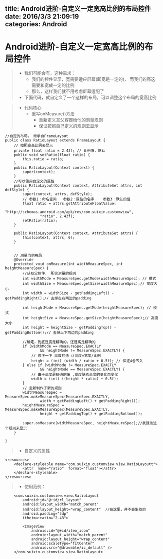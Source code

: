 title: Android进阶-自定义一定宽高比例的布局控件
date: 2016/3/3 21:09:19                      
categories: Android
---

# Android进阶-自定义一定宽高比例的布局控件 #
>- 我们可能会有，这种需求：
>    - 我们的控件显示，宽需要适应屏幕(即宽是一定的)， 而我们的高这需要和宽成一定的比例
>    - 那么，这样我们就不用考虑屏幕适配了
>- 下面代码，就自定义了一个这样的布局，可以调整这个布局的宽高比例

>- 代码核心
>    - 重写onMeasure()方法
>        - 重新定义其父容器给他的测量规则
>        - 保证按照自己定义的规则去显示

	//自定的布局， 继承自FrameLayout
	public class RatioLayout extends FrameLayout {
		// 按照宽高比例去显示
		private float ratio = 2.43f; // 比例值，默认
		public void setRatio(float ratio) {
			this.ratio = ratio;
		}	
		public RatioLayout(Context context) {
			super(context);
		}
		//可以使用自定义的属性
		public RatioLayout(Context context, AttributeSet attrs, int defStyle) {
			super(context, attrs, defStyle);
			// 参数1：命名空间   参数2：属性的名字    参数3：默认的值
			float ratio = attrs.getAttributeFloatValue(
					"http://schemas.android.com/apk/res/com.suixin.customview",
					"ratio", 2.43f);
			setRatio(ratio);
		}
	
		public RatioLayout(Context context, AttributeSet attrs) {
			this(context, attrs, 0);
		}
	

		// 测量当前布局
		@Override
		protected void onMeasure(int widthMeasureSpec, int heightMeasureSpec) {
			//获取父控件， 所给测量的规则
			int widthMode = MeasureSpec.getMode(widthMeasureSpec); // 模式
			int widthSize = MeasureSpec.getSize(widthMeasureSpec);// 宽度大小
			int width = widthSize - getPaddingLeft() - getPaddingRight();// 去掉左右两边的padding
	
			int heightMode = MeasureSpec.getMode(heightMeasureSpec); // 模式
			int heightSize = MeasureSpec.getSize(heightMeasureSpec);// 高度大小
			int height = heightSize - getPaddingTop() - getPaddingBottom();// 去掉上下两边的padding
	
			//确定，到底是宽是精确的，还是高是精确的
			if (widthMode == MeasureSpec.EXACTLY
					&& heightMode != MeasureSpec.EXACTLY) {
				// 修正一下 高度的值 让高度=宽度/比例
				height = (int) (width / ratio + 0.5f); // 保证4舍五入
			} else if (widthMode != MeasureSpec.EXACTLY
					&& heightMode == MeasureSpec.EXACTLY) {
				// 由于高度是精确的值 ,宽度随着高度的变化而变化
				width = (int) ((height * ratio) + 0.5f);
			}
			// 重新制作了新的规则
			widthMeasureSpec = MeasureSpec.makeMeasureSpec(MeasureSpec.EXACTLY,
					width + getPaddingLeft() + getPaddingRight());
			heightMeasureSpec = MeasureSpec.makeMeasureSpec(MeasureSpec.EXACTLY,
					height + getPaddingTop() + getPaddingBottom());
	
			super.onMeasure(widthMeasureSpec, heightMeasureSpec);//我就按这个规则来显示
		}
	
	}

>- 自定义的属性

	<resources>
	    <declare-styleable name="com.suixin.customview.view.RatioLayoutt">
	        <attr  name="ratio"  format="float"></attr>
	    </declare-styleable>
	</resources>
		
>- 使用范例：

        <com.suixin.customview.view.RatioLayout
            android:id="@+id/rl_layout"
            android:layout_width="match_parent"
            android:layout_height="wrap_content"  //在这里，并不会生效的
            android:padding="5dp" 
            itheima:ratio="2.43"> 

            <ImageView
                android:id="@+id/item_icon"
                android:layout_width="match_parent"
                android:layout_height="wrap_content"
                android:scaleType="fitCenter"
                android:src="@drawable/ic_default" />
        </com.suixin.customview.view.RatioLayout>

